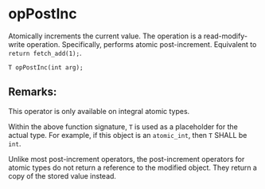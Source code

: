# opPostInc
Atomically increments the current value. The operation is a read-modify-write operation. Specifically, performs atomic post-increment. Equivalent to `return fetch_add(1);`.

```nvgt
T opPostInc(int arg);
```

## Remarks:
This operator is only available on integral atomic types.

Within the above function signature, `T` is used as a placeholder for the actual type. For example, if this object is an `atomic_int`, then `T` SHALL be `int`.

Unlike most post-increment operators, the post-increment operators for atomic types do not return a reference to the modified object. They return a copy of the stored value instead. 
